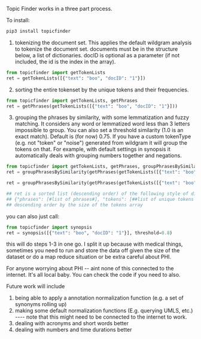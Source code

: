 Topic Finder works in a three part process.

To install:
```python
pip3 install topicfinder
```

1. tokenizing the document set. This applies the default wildgram analysis to tokenize
the document set. documents must be in the structure below, a list of dictionaries.
docID is optional as a parameter (if not included, the id is the index in the array).


```python
from topicfinder import getTokenLists
ret = getTokenLists([{"text": "boo", "docID": "1"}])
```

2. sorting the entire tokenset by the unique tokens and their frequencies.

```python
from topicfinder import getTokenLists, getPhrases
ret = getPhrases(getTokenLists([{"text": "boo", "docID": "1"}]))
```

3. grouping the phrases by similarity, with some lemmatization and fuzzy matching. It considers any word or lemmatized word less than 3 letters impossible to group. You can also set a threshold similarity (1.0 is an exact match). Default is (for now) 0.75. If you have a custom tokenType (e.g. not "token" or "noise") generated from wildgram it will group the tokens on that. For example, with default settings
in synopsis it automatically deals with grouping numbers together and negations.


```python
from topicfinder import getTokenLists, getPhrases, groupPhrasesBySimilarity
ret = groupPhrasesBySimilarity(getPhrases(getTokenLists([{"text": "boo", "docID": "1"}])))

ret = groupPhrasesBySimilarity(getPhrases(getTokenLists([{"text": "boo", "docID": "1"}])),threshold=0.8)

## ret is a sorted list (descending order) of the following style of dictionaries
## {"phrases": [#list of phrases#], "tokens": [##list of unique tokens from the documents]}
## descending order by the size of the tokens array
```
you can also just call:
```python
from topicfinder import synopsis
ret = synopsis([{"text": "boo", "docID": "1"}], threshold=0.8)

```
this will do steps 1-3 in one go. I split it up because with medical things, sometimes
you need to run and store the data off given the size of the dataset or do a map reduce situation
or be extra careful about PHI.

For anyone worrying about PHI -- aint none of this connected to the internet. It's
all local baby. You can check the code if you need to also.

Future work will include
1. being able to apply a annotation normalization function (e.g. a set of synonyms rolling up)
2. making some default normalization functions (E.g. querying UMLS, etc.)
---- note that this might need to be connected to the internet to work.
3. dealing with acronyms and short words better
4. dealing with numbers and time durations better
